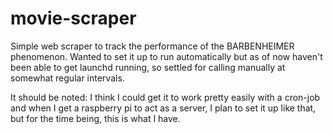 # movie-scraper
Simple web scraper to track the performance of the BARBENHEIMER phenomenon. Wanted to set it up to run automatically but as of now haven't been able to get launchd running, so settled for calling manually at somewhat regular intervals. 

It should be noted: I think I could get it to work pretty easily with a cron-job and when I get a raspberry pi to act as a server, I plan to set it up like that, but for the time being, this is what I have. 
